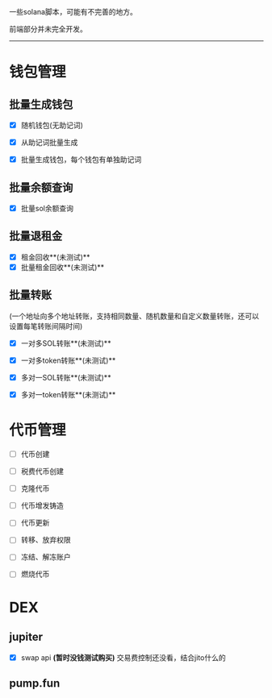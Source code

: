 一些solana脚本，可能有不完善的地方。

前端部分并未完全开发。





---

# 钱包管理

## 批量生成钱包

- [x] 随机钱包(无助记词)

- [x] 从助记词批量生成

- [x] 批量生成钱包，每个钱包有单独助记词

## 批量余额查询

- [x] 批量sol余额查询

## 批量退租金

- [x] 租金回收**(未测试)**
- [x] 批量租金回收**(未测试)**

## 批量转账

(一个地址向多个地址转账，支持相同数量、随机数量和自定义数量转账，还可以设置每笔转账间隔时间)

- [x] 一对多SOL转账**(未测试)**

- [x] 一对多token转账**(未测试)**

- [x] 多对一SOL转账**(未测试)**

- [x] 多对一token转账**(未测试)**

# 代币管理

- [ ] 代币创建

- [ ] 税费代币创建

- [ ] 克隆代币

- [ ] 代币增发铸造

- [ ] 代币更新

- [ ] 转移、放弃权限

- [ ] 冻结、解冻账户

- [ ] 燃烧代币

# DEX

## jupiter

- [x] swap api **(暂时没钱测试购买)**     交易费控制还没看，结合jito什么的

## pump.fun

